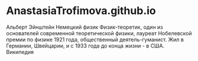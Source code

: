 # AnastasiaTrofimova.github.io
Альберт Эйнштейн
Немецкий физик
Физик-теоретик, один из основателей современной теоретической физики, лауреат Нобелевской премии по физике 1921 года, общественный деятель-гуманист. Жил в Германии, Швейцарии, и с 1933 года до конца жизни - в США.  Википедия
